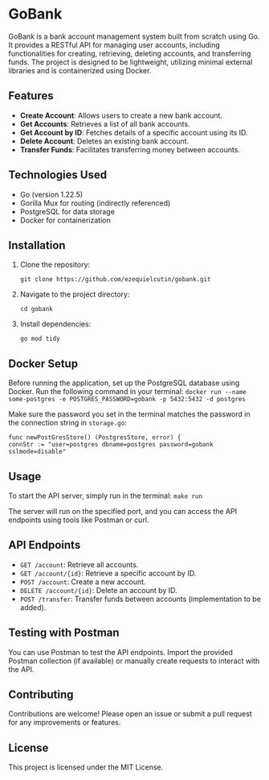 # GoBank

GoBank is a bank account management system built from scratch using Go. It provides a RESTful API for managing user accounts, including functionalities for creating, retrieving, deleting accounts, and transferring funds. The project is designed to be lightweight, utilizing minimal external libraries and is containerized using Docker.

## Features

- **Create Account**: Allows users to create a new bank account.
- **Get Accounts**: Retrieves a list of all bank accounts.
- **Get Account by ID**: Fetches details of a specific account using its ID.
- **Delete Account**: Deletes an existing bank account.
- **Transfer Funds**: Facilitates transferring money between accounts.

## Technologies Used

- Go (version 1.22.5)
- Gorilla Mux for routing (indirectly referenced)
- PostgreSQL for data storage
- Docker for containerization

## Installation

1. Clone the repository:
   ```
   git clone https://github.com/ezequielcutin/gobank.git
   ```

2. Navigate to the project directory:
   ```
   cd gobank
   ```

3. Install dependencies:
   ```
   go mod tidy
   ```

## Docker Setup

Before running the application, set up the PostgreSQL database using Docker. Run the following command in your terminal:
    ```
    docker run --name some-postgres -e POSTGRES_PASSWORD=gobank -p 5432:5432 -d postgres
    ```


Make sure the password you set in the terminal matches the password in the connection string in `storage.go`:
    
    
    func newPostGresStore() (PostgresStore, error) {
    connStr := "user=postgres dbname=postgres password=gobank sslmode=disable"
    


## Usage

To start the API server, simply run in the terminal:
    ```
    make run
    ```


The server will run on the specified port, and you can access the API endpoints using tools like Postman or curl.

## API Endpoints

- `GET /account`: Retrieve all accounts.
- `GET /account/{id}`: Retrieve a specific account by ID.
- `POST /account`: Create a new account.
- `DELETE /account/{id}`: Delete an account by ID.
- `POST /transfer`: Transfer funds between accounts (implementation to be added).


## Testing with Postman

You can use Postman to test the API endpoints. Import the provided Postman collection (if available) or manually create requests to interact with the API.

## Contributing

Contributions are welcome! Please open an issue or submit a pull request for any improvements or features.

## License

This project is licensed under the MIT License.